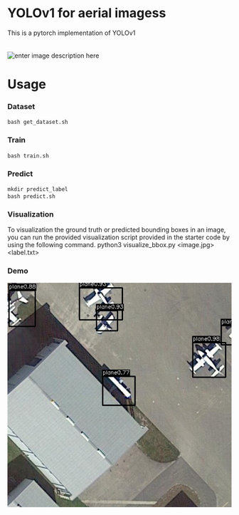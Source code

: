 



# YOLOv1 for aerial imagess
This is a pytorch implementation of YOLOv1 \
\
\
![enter image description here](https://lh3.googleusercontent.com/jUokHJn3aphsNTopJSh_tMxOvCTHK65EJLCVV-RBW-2LRxSIla7aS8KmbtKn05mcwUxDuIxF8b4)

# Usage

### Dataset
    bash get_dataset.sh

### Train
    bash train.sh

### Predict
    mkdir predict_label
    bash predict.sh 
    
### Visualization
To visualization the ground truth or predicted bounding boxes in an image, you can run the provided visualization script provided in the starter code by using the following command.
    python3 visualize_bbox.py <image.jpg> <label.txt>

### Demo
![Demo.jpg](result.jpg)
